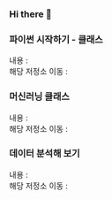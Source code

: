 ### Hi there 👋

### 파이썬 시작하기 - 클래스
내용 :
<br>해당 저정소 이동 : 

### 머신러닝 클래스
내용 :
<br>해당 저정소 이동 : 

### 데이터 분석해 보기
내용 :
<br>해당 저정소 이동 : 
<!--
**P-C-Space/P-C-Space** is a ✨ _special_ ✨ repository because its `README.md` (this file) appears on your GitHub profile.

Here are some ideas to get you started:

- 🔭 I’m currently working on ...
- 🌱 I’m currently learning ...
- 👯 I’m looking to collaborate on ...
- 🤔 I’m looking for help with ...
- 💬 Ask me about ...
- 📫 How to reach me: ...
- 😄 Pronouns: ...
- ⚡ Fun fact: ...
-->
